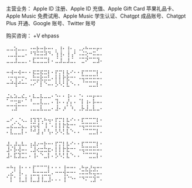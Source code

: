 主营业务：
Apple ID 注册、Apple ID 充值、Apple Gift Card 苹果礼品卡、Apple Music 免费试用、Apple Music 学生认证、Chatgpt 成品账号、Chatgpt Plus 开通、Google 账号、Twitter 账号

购买咨询：
+V ehpass

⣀⣀⣢⣀⣀⡀⠠⠤⡦⠤⡦⠤⠄⡀⢰⠄⢰⠄⡀⢀⡠⠦⠤⠤⡤⠄
⢀⣀⣸⣀⣀⠄⠘⠹⠭⠭⠽⠙⠄⢱⢸⠄⢸⢠⠃⠠⠬⢕⠒⠭⠤⠄
⣀⣀⣸⣀⣀⡀⠄⣏⣉⣉⣉⡇⠄⣈⣸⣀⣸⣈⡀⠈⣉⠝⠉⣉⣹⠄

⠤⢴⠤⢴⠤⠄⠄⣖⣒⣖⣒⡆⠄⡖⡒⡆⣆⠔⠄⠄⡖⠒⠒⠒⡆⠄
⠐⡒⢲⠒⡒⠄⢀⣓⣒⣗⣒⣃⠄⡇⡇⡗⣗⠒⠂⠠⢭⠭⠭⠭⠥⠄
⠒⠚⢺⠚⠒⠂⠠⠔⠁⡇⠑⠤⠄⡣⠣⡃⣇⠑⠄⠄⠈⠉⣉⣉⡇⠄

⣐⣄⣢⣀⣔⡀⠄⣆⣀⣆⣀⣀⠄⠢⠄⠄⢰⠄⠄⠐⠄⠠⠤⡤⠤⠄
⠁⠒⢒⠶⠂⠁⠘⣀⣀⣇⣀⡀⠄⢹⠄⠄⡜⡄⠄⠈⡇⢰⠄⡧⠤⠄
⠉⢉⣹⠉⠉⠁⢀⣀⣀⣇⣀⣀⠄⣸⠄⡰⠁⠱⡀⢀⡧⣸⣀⣇⣀⠄

⣀⠔⢀⠐⢄⡀⢰⢲⢲⢂⠦⢤⠄⡖⡒⡆⣆⠔⠄⠄⡖⠒⠒⠒⡆⠄
⣀⣔⣁⣑⣄⡀⢨⢭⢼⠈⢸⠈⠄⡇⡇⡗⣗⠒⠂⠠⢭⠭⠭⠭⠥⠄
⠄⣇⣀⣀⡇⠄⠘⠚⣸⢠⠃⢣⠄⡣⠣⡃⣇⠑⠄⠄⠈⠉⣉⣉⡇⠄

⣰⡀⣰⣀⣆⡀⢠⣰⡠⠤⡦⠤⠄⡖⡒⡆⣆⠔⠄⠄⡖⠒⠒⠒⡆⠄
⣸⠌⡧⢼⠤⠄⢈⣸⢔⣒⣓⣖⠄⡇⡇⡗⣗⠒⠂⠠⢭⠭⠭⠭⠥⠄
⣸⠄⣏⣹⣉⡁⠄⢸⠄⠑⣀⡇⠄⡣⠣⡃⣇⠑⠄⠄⠈⠉⣉⣉⡇⠄

⠤⠦⡄⢰⠄⠄⠄⡖⠒⠒⠒⡆⠄⠄⠄⢰⠤⠤⠄⢀⠦⡤⡰⢤⠤⠄
⢀⣔⠁⢸⠄⡀⢀⣓⣒⢒⣒⣃⠄⠒⠒⢺⡒⠒⠂⠠⠭⠭⠯⢭⠥⠄
⠁⡇⠁⢸⣀⡇⢸⣀⣸⢸⣀⣸⠄⠄⠄⢸⠈⠑⠂⠈⠙⠍⢉⣹⠉⠄
